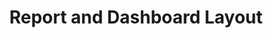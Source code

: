 ---
layout: page
title: "Report and Dashboard Layout"
description: "Report and dashboard standards at the NHSBSA"
status: DRAFT
tags: [data-viz, data-viz-layout]
order:
    data-viz: 2
    data-viz-layout: 1
related:
    tag: data-viz-layout
---